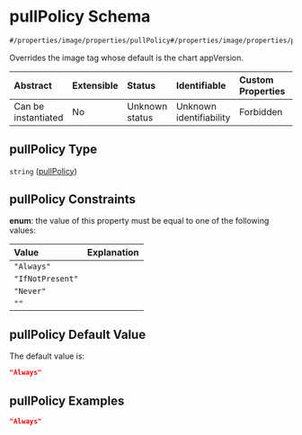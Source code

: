 # pullPolicy Schema

```txt
#/properties/image/properties/pullPolicy#/properties/image/properties/pullPolicy
```

Overrides the image tag whose default is the chart appVersion.

| Abstract            | Extensible | Status         | Identifiable            | Custom Properties | Additional Properties | Access Restrictions | Defined In                                                        |
| :------------------ | :--------- | :------------- | :---------------------- | :---------------- | :-------------------- | :------------------ | :---------------------------------------------------------------- |
| Can be instantiated | No         | Unknown status | Unknown identifiability | Forbidden         | Allowed               | none                | [values.schema.json\*](values.schema.json "open original schema") |

## pullPolicy Type

`string` ([pullPolicy](values-properties-the-image-schema-properties-pullpolicy.md))

## pullPolicy Constraints

**enum**: the value of this property must be equal to one of the following values:

| Value            | Explanation |
| :--------------- | :---------- |
| `"Always"`       |             |
| `"IfNotPresent"` |             |
| `"Never"`        |             |
| `""`             |             |

## pullPolicy Default Value

The default value is:

```json
"Always"
```

## pullPolicy Examples

```json
"Always"
```
